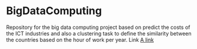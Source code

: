 # BigDataComputing
Repository for the big data computing project based on predict the costs of the ICT industries and also a clustering task to define the similarity between the countries based on the hour of work per year. Link [A link](https://colab.research.google.com/drive/12NuQX_U9iCXFETXtfVbYELhfgaJm9R96#scrollTo=9ZcNOCac40G0) 
